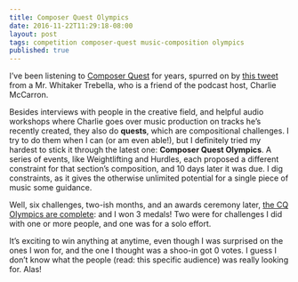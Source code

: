 ```yaml
---
title: Composer Quest Olympics
date: 2016-11-22T11:29:18-08:00
layout: post
tags: competition composer-quest music-composition olympics
published: true
---
```

I&#8217;ve been listening to [Composer Quest](http://composerquest.com) for years, spurred on by [this tweet](https://twitter.com/wtrebella/status/291375926242054144?lang=en) from a Mr. Whitaker Trebella, who is a friend of the podcast host, Charlie McCarron.

<!--more-->

Besides interviews with people in the creative field, and helpful audio workshops where Charlie goes over music production on tracks he&#8217;s recently created, they also do **quests**, which are compositional challenges. I try to do them when I can (or am even able!), but I definitely tried my hardest to stick it through the latest one: **Composer Quest Olympics**. A series of events, like Weightlifting and Hurdles, each proposed a different constraint for that section&#8217;s composition, and 10 days later it was due. I dig constraints, as it gives the otherwise unlimited potential for a single piece of music some guidance.

Well, six challenges, two-ish months, and an awards ceremony later, [the CQ Olympics are complete](http://www.charliemccarron.com/2016/11/composer-quest-olympics-the-results/): and I won 3 medals! Two were for challenges I did with one or more people, and one was for a solo effort.

It&#8217;s exciting to win anything at anytime, even though I was surprised on the ones I won for, and the one I thought was a shoo-in got 0 votes. I guess I don&#8217;t know what the people (read: this specific audience) was really looking for. Alas!
